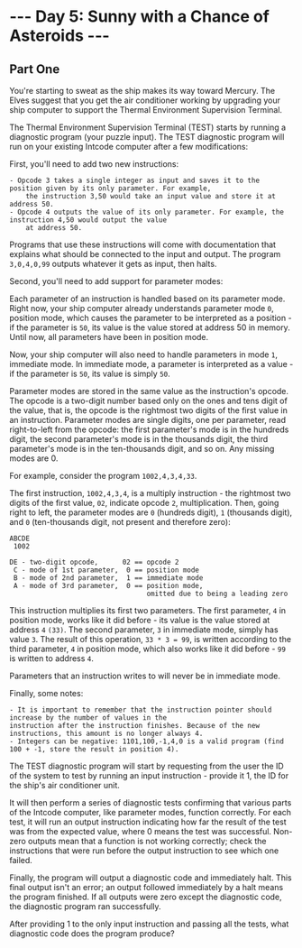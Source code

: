 # --- Day 5: Sunny with a Chance of Asteroids ---

## Part One

You're starting to sweat as the ship makes its way toward Mercury. The Elves suggest that you get the air 
conditioner working by upgrading your ship computer to support the Thermal Environment Supervision Terminal.

The Thermal Environment Supervision Terminal (TEST) starts by running a diagnostic program (your puzzle input). 
The TEST diagnostic program will run on your existing Intcode computer after a few modifications:

First, you'll need to add two new instructions:

    - Opcode 3 takes a single integer as input and saves it to the position given by its only parameter. For example, 
        the instruction 3,50 would take an input value and store it at address 50.
    - Opcode 4 outputs the value of its only parameter. For example, the instruction 4,50 would output the value 
        at address 50.
        
Programs that use these instructions will come with documentation that explains what should be connected to the input 
and output. The program `3,0,4,0,99` outputs whatever it gets as input, then halts.

Second, you'll need to add support for parameter modes:

Each parameter of an instruction is handled based on its parameter mode. Right now, your ship computer already 
understands parameter mode `0`, position mode, which causes the parameter to be interpreted as a position - if the 
parameter is `50`, its value is the value stored at address 50 in memory. Until now, all parameters have been in 
position mode.

Now, your ship computer will also need to handle parameters in mode `1`, immediate mode. In immediate mode, 
a parameter is interpreted as a value - if the parameter is `50`, its value is simply `50`.

Parameter modes are stored in the same value as the instruction's opcode. The opcode is a two-digit number based 
only on the ones and tens digit of the value, that is, the opcode is the rightmost two digits of the first value 
in an instruction. Parameter modes are single digits, one per parameter, read right-to-left from the opcode: the first 
parameter's mode is in the hundreds digit, the second parameter's mode is in the thousands digit, the third 
parameter's mode is in the ten-thousands digit, and so on. Any missing modes are 0.

For example, consider the program `1002,4,3,4,33`.

The first instruction, `1002,4,3,4`, is a multiply instruction - the rightmost two digits of the first value, `02`, 
indicate opcode `2`, multiplication. Then, going right to left, the parameter modes are `0` (hundreds digit), 
`1` (thousands digit), and `0` (ten-thousands digit, not present and therefore zero):

```text
ABCDE
 1002

DE - two-digit opcode,      02 == opcode 2
 C - mode of 1st parameter,  0 == position mode
 B - mode of 2nd parameter,  1 == immediate mode
 A - mode of 3rd parameter,  0 == position mode,
                                  omitted due to being a leading zero
```

This instruction multiplies its first two parameters. The first parameter, `4` in position mode, works like it 
did before - its value is the value stored at address `4` `(33)`. The second parameter, `3` in immediate mode, 
simply has value `3`. The result of this operation, `33 * 3 = 99`, is written according to the third parameter, `4` 
in position mode, which also works like it did before - `99` is written to address `4`.

Parameters that an instruction writes to will never be in immediate mode.

Finally, some notes:

    - It is important to remember that the instruction pointer should increase by the number of values in the 
    instruction after the instruction finishes. Because of the new instructions, this amount is no longer always 4.
    - Integers can be negative: 1101,100,-1,4,0 is a valid program (find 100 + -1, store the result in position 4).
    
The TEST diagnostic program will start by requesting from the user the ID of the system to test by running an 
input instruction - provide it 1, the ID for the ship's air conditioner unit.

It will then perform a series of diagnostic tests confirming that various parts of the Intcode computer, 
like parameter modes, function correctly. For each test, it will run an output instruction indicating how far the 
result of the test was from the expected value, where 0 means the test was successful. Non-zero outputs mean that a 
function is not working correctly; check the instructions that were run before the output instruction to see which 
one failed.

Finally, the program will output a diagnostic code and immediately halt. This final output isn't an error; an 
output followed immediately by a halt means the program finished. If all outputs were zero except the diagnostic code, 
the diagnostic program ran successfully.

After providing 1 to the only input instruction and passing all the tests, what diagnostic 
code does the program produce?